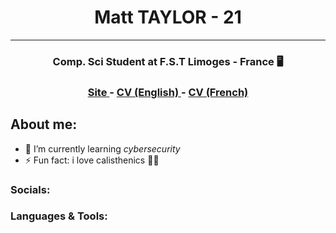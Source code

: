 <h1 align="center"> Matt TAYLOR - 21</h1>
<hr>
<h3 align="center"> Comp. Sci Student at F.S.T Limoges - France 🖥️</h3>
<h3 align="center"> <a href = https://ledrypotato.github.io> Site </a> - <a href =  cv-english.pdf> CV (English) </a> - <a href = cv-french.pdf> CV (French) </a></h3>


<!--
**ledrypotato/ledrypotato** is a ✨ _special_ ✨ repository because its `README.md` (this file) appears on your GitHub profile.

Here are some ideas to get you started:
-->
## About me:
- 🌱 I’m currently learning *cybersecurity*
- ⚡ Fun fact: i love calisthenics 💪🏻

### Socials: 
  
  
  <h3> Languages & Tools: </h3>
  
